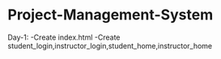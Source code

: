 # Project-Management-System

Day-1:
-Create index.html
-Create student_login,instructor_login,student_home,instructor_home

